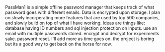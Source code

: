 PassMan1 is a simple offline password manager that keeps track of what password goes with different emails.
Data is encrypted upon storage.
I plan on slowly incorperating more features that are used by top 500 companies, and slowly build on top of what I have working.
Ideas are things like: database having ID numbers and sql injection protection on inputs.
use an email with multiple passwords stored. 
encrypt and decrypt for experiments sake.
password reset.
I'll add more as time goes on. the project is boring but its a good way to get back on the horse for now.

